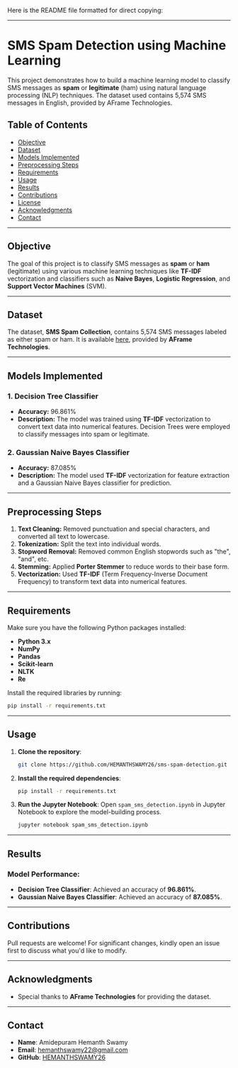 Here is the README file formatted for direct copying:

---

# **SMS Spam Detection using Machine Learning**

This project demonstrates how to build a machine learning model to classify SMS messages as **spam** or **legitimate** (ham) using natural language processing (NLP) techniques. The dataset used contains 5,574 SMS messages in English, provided by AFrame Technologies.

## **Table of Contents**
- [Objective](#objective)
- [Dataset](#dataset)
- [Models Implemented](#models-implemented)
- [Preprocessing Steps](#preprocessing-steps)
- [Requirements](#requirements)
- [Usage](#usage)
- [Results](#results)
- [Contributions](#contributions)
- [License](#license)
- [Acknowledgments](#acknowledgments)
- [Contact](#contact)

---

## **Objective**
The goal of this project is to classify SMS messages as **spam** or **ham** (legitimate) using various machine learning techniques like **TF-IDF** vectorization and classifiers such as **Naive Bayes**, **Logistic Regression**, and **Support Vector Machines** (SVM).

---

## **Dataset**
The dataset, **SMS Spam Collection**, contains 5,574 SMS messages labeled as either spam or ham. It is available [here](https://drive.google.com/drive/folders/13bmD8C-0OvgXOE0g_ab4C3QzjzVYlWQj?usp=sharing), provided by **AFrame Technologies**.

---

## **Models Implemented**

### 1. **Decision Tree Classifier**
- **Accuracy:** 96.861%
- **Description:** The model was trained using **TF-IDF** vectorization to convert text data into numerical features. Decision Trees were employed to classify messages into spam or legitimate.

### 2. **Gaussian Naive Bayes Classifier**
- **Accuracy:** 87.085%
- **Description:** The model used **TF-IDF** vectorization for feature extraction and a Gaussian Naive Bayes classifier for prediction.

---

## **Preprocessing Steps**

1. **Text Cleaning:** Removed punctuation and special characters, and converted all text to lowercase.
2. **Tokenization:** Split the text into individual words.
3. **Stopword Removal:** Removed common English stopwords such as "the", "and", etc.
4. **Stemming:** Applied **Porter Stemmer** to reduce words to their base form.
5. **Vectorization:** Used **TF-IDF** (Term Frequency-Inverse Document Frequency) to transform text data into numerical features.

---

## **Requirements**
Make sure you have the following Python packages installed:
- **Python 3.x**
- **NumPy**
- **Pandas**
- **Scikit-learn**
- **NLTK**
- **Re**

Install the required libraries by running:
```bash
pip install -r requirements.txt
```

---

## **Usage**

1. **Clone the repository**:
   ```bash
   git clone https://github.com/HEMANTHSWAMY26/sms-spam-detection.git
   ```
   
2. **Install the required dependencies**:
   ```bash
   pip install -r requirements.txt
   ```
   
3. **Run the Jupyter Notebook**:
   Open `spam_sms_detection.ipynb` in Jupyter Notebook to explore the model-building process.
   ```bash
   jupyter notebook spam_sms_detection.ipynb
   ```

---

## **Results**

### Model Performance:
- **Decision Tree Classifier**: Achieved an accuracy of **96.861%**.
- **Gaussian Naive Bayes Classifier**: Achieved an accuracy of **87.085%**.

---

## **Contributions**
Pull requests are welcome! For significant changes, kindly open an issue first to discuss what you'd like to modify.

---

## **Acknowledgments**
- Special thanks to **AFrame Technologies** for providing the dataset.

---

## **Contact**
- **Name**: Amidepuram Hemanth Swamy
- **Email**: [hemanthswamy22@gmail.com](mailto:hemanthswamy22@gmail.com)
- **GitHub**: [HEMANTHSWAMY26](https://github.com/HEMANTHSWAMY26)
